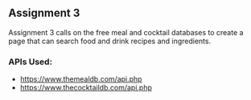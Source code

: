 ## Assignment 3

Assignment 3 calls on the free meal and cocktail databases to create a page that can search food and drink recipes and ingredients.

### APIs Used:
- https://www.themealdb.com/api.php
- https://www.thecocktaildb.com/api.php
